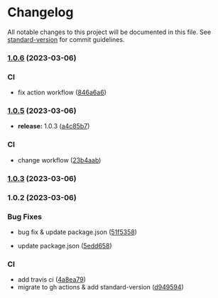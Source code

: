 # Changelog

All notable changes to this project will be documented in this file. See [standard-version](https://github.com/conventional-changelog/standard-version) for commit guidelines.

### [1.0.6](https://github.com/allen79yu/rollup-plugin-resource-query/compare/v1.0.5...v1.0.6) (2023-03-06)


### CI

* fix action workflow ([846a6a6](https://github.com/allen79yu/rollup-plugin-resource-query/commit/846a6a6fa0c5296bc6cb3a903df10d1204bb8182))

### [1.0.5](https://github.com/allen79yu/rollup-plugin-resource-query/compare/v1.0.2...v1.0.5) (2023-03-06)


* **release:** 1.0.3 ([a4c85b7](https://github.com/allen79yu/rollup-plugin-resource-query/commit/a4c85b7769a163886b55fc0f1a78b9ac697749b9))


### CI

* change workflow ([23b4aab](https://github.com/allen79yu/rollup-plugin-resource-query/commit/23b4aab3ee5977cda54f637763b3270b86c5f26d))

### [1.0.3](https://github.com/allen79yu/rollup-plugin-resource-query/compare/v1.0.2...v1.0.3) (2023-03-06)

### 1.0.2 (2023-03-06)


### Bug Fixes

* bug fix & update package.json ([51f5358](https://github.com/allen79yu/rollup-plugin-resource-query/commit/51f5358198f8b630efe0ce2c96f9655524627fed))


* update package.json ([5edd658](https://github.com/allen79yu/rollup-plugin-resource-query/commit/5edd6589cc762b2ea00398dd1d78162d9f128719))


### CI

* add travis ci ([4a8ea79](https://github.com/allen79yu/rollup-plugin-resource-query/commit/4a8ea79dd6555000a38230708ac179730f0af8bd))
* migrate to gh actions & add standard-version ([d949594](https://github.com/allen79yu/rollup-plugin-resource-query/commit/d949594fb7da45afc185c2b4b870169833bac325))
